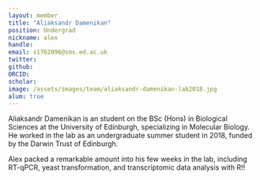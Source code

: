 ```yaml
---
layout: member
title: "Aliaksandr Damenikan"
position: Undergrad
nickname: alex
handle: 
email: s1762896@sms.ed.ac.uk
twitter: 
github: 
ORCID: 
scholar: 
image: /assets/images/team/aliaksandr-damenikan-lab2018.jpg
alum: true
---
```


Aliaksandr Damenikan is an student on the BSc (Hons) in Biological Sciences at the University of Edinburgh, specializing in Molecular Biology. He worked in the lab as an undergraduate summer student in 2018, funded by the Darwin Trust of Edinburgh.

Alex packed a remarkable amount into his few weeks in the lab, including RT-qPCR, yeast transformation, and transcriptomic data analysis with R!!

 